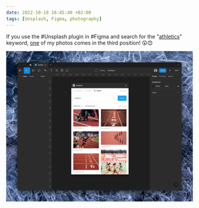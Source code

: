 ```yaml
---
date: 2022-10-18 16:45:40 +02:00
tags: [Unsplash, Figma, photography]
---
```


If you use the #Unsplash plugin in #Figma and search for the "[athletics](https://unsplash.com/s/photos/athletics)" keyword, [one](https://unsplash.com/photos/Lno6-CxVXgo) of my photos comes in the third position! 😲😊

![The Unsplash plugin in Figma with a search result](figma-unsplash-athletics.jpg)

